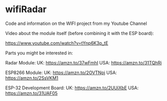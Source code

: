 # wifiRadar
Code and information on the WIFI project from my Youtube Channel

Video about the module itself (before combining it with the ESP board):

https://www.youtube.com/watch?v=tYnp6K3p_tE

Parts you might be interested in:

Radar Module:
UK: https://amzn.to/37wFmhI
USA: https://amzn.to/31TQhRi

ESP8266 Module:
UK: https://amzn.to/2OVTNpj
USA: https://amzn.to/2SsVKM1

ESP-32 Development Board:
UK: https://amzn.to/2UUiXbE
USA: https://amzn.to/31UAF05
